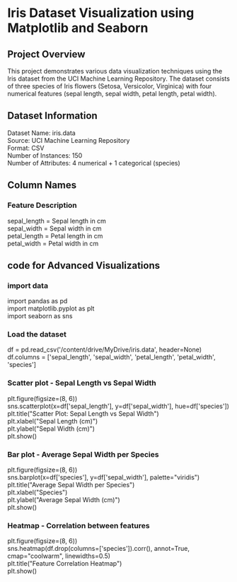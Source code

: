 # Iris Dataset Visualization using Matplotlib and Seaborn
## Project Overview
This project demonstrates various data visualization techniques using the Iris dataset from the UCI Machine Learning Repository. The dataset consists of three species of Iris flowers (Setosa, Versicolor, Virginica) with four numerical features (sepal length, sepal width, petal length, petal width).

## Dataset Information
Dataset Name: iris.data
</br>
Source: UCI Machine Learning Repository
</br>
Format: CSV
</br>
Number of Instances: 150
</br>
Number of Attributes: 4 numerical + 1 categorical (species)
## Column Names
### Feature	Description
sepal_length = Sepal length in cm
</br>
sepal_width	= Sepal width in cm
</br>
petal_length	= Petal length in cm
</br>
petal_width =	Petal width in cm
## code for Advanced Visualizations

### import data
import pandas as pd
</br>
import matplotlib.pyplot as plt
</br>
import seaborn as sns

### Load the dataset
df = pd.read_csv('/content/drive/MyDrive/iris.data', header=None)
</br>
df.columns = ['sepal_length', 'sepal_width', 'petal_length', 'petal_width', 'species']

### Scatter plot - Sepal Length vs Sepal Width
plt.figure(figsize=(8, 6))
</br>
sns.scatterplot(x=df['sepal_length'], y=df['sepal_width'], hue=df['species'])
</br>
plt.title("Scatter Plot: Sepal Length vs Sepal Width")
</br>
plt.xlabel("Sepal Length (cm)")
</br>
plt.ylabel("Sepal Width (cm)")
</br>
plt.show()

### Bar plot - Average Sepal Width per Species
plt.figure(figsize=(8, 6))
</br>
sns.barplot(x=df['species'], y=df['sepal_width'], palette="viridis")
</br>
plt.title("Average Sepal Width per Species")
</br>
plt.xlabel("Species")
</br>
plt.ylabel("Average Sepal Width (cm)")
</br>
plt.show()

### Heatmap - Correlation between features
plt.figure(figsize=(8, 6))
</br>
sns.heatmap(df.drop(columns=['species']).corr(), annot=True, cmap="coolwarm", linewidths=0.5)
</br>
plt.title("Feature Correlation Heatmap")
</br>
plt.show()
